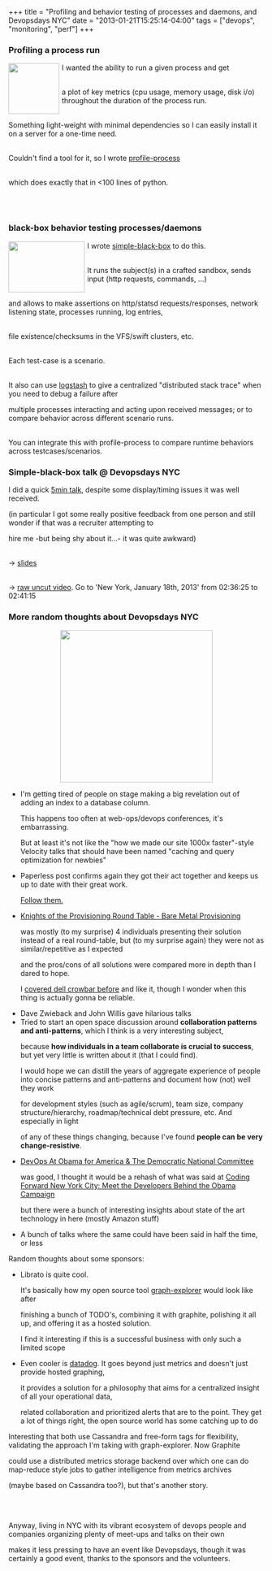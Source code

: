 +++
title = "Profiling and behavior testing of processes and daemons, and Devopsdays NYC"
date = "2013-01-21T15:25:14-04:00"
tags = ["devops", "monitoring", "perf"]
+++
<h3>Profiling a process run</h3>

<a href="https://github.com/Dieterbe/profile-process">

<img style="float:left;margin:0 5px 0 0;" src="/files/presentation-simple-black-box/images/profile_io.png" width="100px" height="100px"/>

</a>

I wanted the ability to run a given process and get

<br/>a plot of key metrics (cpu usage, memory usage, disk i/o) throughout the duration of the process run.

<br/>Something light-weight with minimal dependencies so I can easily install it on a server for a one-time need.

<br/>Couldn't find a tool for it, so I wrote <a href="https://github.com/Dieterbe/profile-process">profile-process</a>

<br/>which does exactly that in <100 lines of python.

<br/>

<br/>



<h3>black-box behavior testing processes/daemons</h3>

<a href="https://github.com/vimeo/simple-black-box">

<img style="float:left;margin:0 5px 0 0;" src="/files/presentation-simple-black-box/images/screenshot-no-pause.png" width="150px" height="100px"/>

</a>

I wrote <a href="https://github.com/vimeo/simple-black-box">simple-black-box</a> to do this.

<br/>It runs the subject(s) in a crafted sandbox, sends input (http requests, commands, ...)

<br/>and allows to make assertions on http/statsd requests/responses, network listening state, processes running, log entries,

<br/>file existence/checksums in the VFS/swift clusters, etc.

<br/>Each test-case is a scenario.

<br/>It also can use <a href="http://logstash.net/">logstash</a> to give a centralized "distributed stack trace" when you need to debug a failure after

multiple processes interacting and acting upon received messages; or to compare behavior across different scenario runs.

<br/>You can integrate this with profile-process to compare runtime behaviors across testcases/scenarios.

<!--more-->



<h3>Simple-black-box talk @ Devopsdays NYC</h3>

I did a quick <a href="http://devopsdays.org/events/2012-newyork/proposals/SimpleBlackBox/">5min talk</a>, despite some display/timing issues it was well received.

(in particular I got some really positive feedback from one person and still wonder if that was a recruiter attempting to

hire me -but being shy about it...- it was quite awkward)

<br/>&rarr; <a href="/files/presentation-simple-black-box/slideshow.html">slides</a>

<br/>&rarr; <a href="http://new.livestream.com/devopsdaysorg/nyc2013/videos/9609498">raw uncut video</a>.  Go to 'New York, January 18th, 2013' from 02:36:25 to 02:41:15



<h3>More random thoughts about Devopsdays NYC</h3>

<center><a href="http://devopsdays.org/events/2012-newyork/"><img src="/files/blog/devopsdays/workers.png" width="300px" height="300px"/></a></center>

<ul>

<li>I'm getting tired of people on stage making a big revelation out of adding an index to a database column.

This happens too often at web-ops/devops conferences,  it's embarrassing.

But at least it's not like the "how we made our site 1000x faster"-style Velocity talks that should have been named "caching and query optimization for newbies"

</li>

<li>Paperless post confirms again they got their act together and keeps us up to date with their great work.

<a href="http://dev.paperlesspost.com/">Follow them.</a></li>

<li>

<a href="http://devopsdays.org/events/2012-newyork/proposals/KnightsOftheProvisioningRoundTable/">Knights of the Provisioning Round Table - Bare Metal Provisioning</a>

was mostly (to my surprise) 4 individuals presenting their solution instead of a real round-table, but (to my surprise again) they were not as similar/repetitive as I expected

and the pros/cons of all solutions were compared more in depth than I dared to hope.

I <a href="/dell_crowbar_openstack_swift.html">covered dell crowbar before</a> and like it, though I wonder when this thing is actually gonna be reliable.

</li>

<li>Dave Zwieback and John Willis gave hilarious talks</li>

<li>Tried to start an open space discussion around <b>collaboration patterns and anti-patterns</b>, which I think is a very interesting subject,

  because <b>how individuals in a team collaborate is crucial to success</b>, but yet very little is written about it (that I could find).

  I would hope we can distill the years of aggregate experience of people into concise patterns and anti-patterns and document how (not) well they work

  for development styles (such as agile/scrum), team size, company structure/hierarchy, roadmap/technical debt pressure, etc.  And especially in light

  of any of these things changing, because I've found <b>people can be very change-resistive</b>.

</li>

<li><a href="http://devopsdays.org/events/2012-newyork/proposals/DevopsAtObamaForAmerica/">DevOps At Obama for America & The Democratic National Committee</a>

was good, I thought it would be a rehash of what was said at <a href="http://codeforward_newyorkcity.eventbrite.com/">Coding Forward New York City: Meet the Developers Behind the Obama Campaign</a>

but there were a bunch of interesting insights about state of the art technology in here (mostly Amazon stuff)</li>

<li>A bunch of talks where the same could have been said in half the time, or less</li>

</ul>

Random thoughts about some sponsors: 

<ul>

<li>Librato is quite cool.

It's basically how my open source tool <a href="https://github.com/vimeo/graph-explorer">graph-explorer</a> would look like after

finishing a bunch of TODO's, combining it with graphite, polishing it all up, and offering it as a hosted solution.

I find it interesting if this is a successful business with only such a limited scope</li>

<li>

Even cooler is <a href="http://www.datadoghq.com/">datadog</a>.  It goes beyond just metrics and doesn't just provide hosted graphing,

it provides a solution for a philosophy that aims for a centralized insight of all your operational data,

related collaboration and prioritized alerts that are to the point.  They get a lot of things right, the open source world has some catching up to do</li>

</ul>

Interesting that both use Cassandra and free-form tags for flexibility, validating the approach I'm taking with graph-explorer.  Now Graphite

could use a distributed metrics storage backend over which one can do map-reduce style jobs to gather intelligence from metrics archives

(maybe based on Cassandra too?), but that's another story.

<br/>

<br/>

Anyway, living in NYC with its vibrant ecosystem of devops people and companies organizing plenty of meet-ups and talks on their own

makes it less pressing to have an event like Devopsdays, though it was certainly a good event, thanks to the sponsors and the volunteers.
